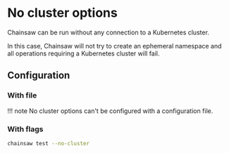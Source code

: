 # No cluster options

Chainsaw can be run without any connection to a Kubernetes cluster.

In this case, Chainsaw will not try to create an ephemeral namespace and all operations requiring a Kubernetes cluster will fail.

## Configuration

### With file

!!! note
    No cluster options can't be configured with a configuration file.

### With flags

```bash
chainsaw test --no-cluster
```
